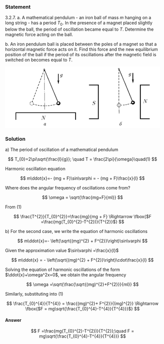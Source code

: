 ###  Statement

$3.2.7.$ a. A mathematical pendulum - an iron ball of mass $m$ hanging on a long string - has a period $T_0$. In the presence of a magnet placed slightly below the ball, the period of oscillation became equal to $T$. Determine the magnetic force acting on the ball.

b. An iron pendulum ball is placed between the poles of a magnet so that a horizontal magnetic force acts on it. Find this force and the new equilibrium position of the ball if the period of its oscillations after the magnetic field is switched on becomes equal to $T$.

![ For problem $3.2.7$ |777x305, 56%](../../img/3.2.7/statement.png)

### Solution

a) The period of oscillation of a mathematical pendulum

$$
T_{0}=2\pi\sqrt{\frac{l}{g}}; \quad T = \frac{2\pi}{\omega}\quad(1)
$$

Harmonic oscillation equation

$$
m\ddot{x}=- (mg + F)\sin\varphi = - (mg + F)\frac{x}{l}
$$

Where does the angular frequency of oscillations come from?

$$
\omega = \sqrt{\frac{mg+F}{ml}}
$$

From $(1)$

$$
\frac{T^{2}}{T_{0}^{2}}=\frac{mg}{mg + F} \Rightarrow \fbox{$F =\frac{mg(T_{0}^{2}-T^{2})}{T^{2}}$}
$$

b) For the second case, we write the equation of harmonic oscillations

$$
m\ddot{x}=- \left(\sqrt{(mg)^{2} + F^{2}}\right)\sin\varphi
$$

Given the approximation value $\sin\varphi =\frac{x}{l}$

$$
m\ddot{x} = - \left(\sqrt{(mg)^{2} + F^{2}}\right)\cdot\frac{x}{l}
$$

Solving the equation of harmonic oscillations of the form $\ddot{x}+\omega^2x=0$, we obtain the angular frequency

$$
\omega =\sqrt{\frac{\sqrt{(mg)^{2}+F^{2}}}{ml}}
$$

Similarly, substituting into $(1)$

$$
\frac{T_{0}^{4}}{T^{4}} = \frac{(mg)^{2}+ F^{2}}{(mg)^{2}} \Rightarrow \fbox{$F = mg\sqrt{\frac{T_{0}^{4}-T^{4}}{T^{4}}}$}
$$

#### Answer

$$
F =\frac{mg(T_{0}^{2}-T^{2})}{T^{2}};\quad F = mg\sqrt{\frac{T_{0}^{4}-T^{4}}{T^{4}}}
$$